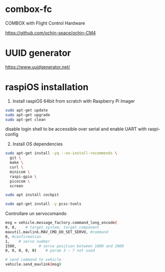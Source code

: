 # combox-fc
COMBOX with Flight Control Hardware

https://github.com/ochin-space/ochin-CM4



# UUID generator

https://www.uuidgenerator.net/


# raspiOS installation

1. Install raspiOS 64bit from scratch
with Raspberry Pi Imager

```bash
sudo apt-get update
sudo apt-get upgrade
sudo apt-get clean
```

disable login shell to be accessible over serial
and enable UART with raspi-config

2. Install OS dependencies

```bash
sudo apt-get install -yq --no-install-recommends \
  git \
  make \
  curl \
  minicom \
  raspi-gpio \
  picocom \
  screen

sudo apt install cockpit

sudo apt-get install -y pcsc-tools
```

Controllare un servocomando

```bash
msg = vehicle.message_factory.command_long_encode(
0, 0,    # target_system, target_component
mavutil.mavlink.MAV_CMD_DO_SET_SERVO, #command
0, #confirmation
1,    # servo number
1500,          # servo position between 1000 and 2000
0, 0, 0, 0, 0)    # param 3 ~ 7 not used

# send command to vehicle
vehicle.send_mavlink(msg)
```

